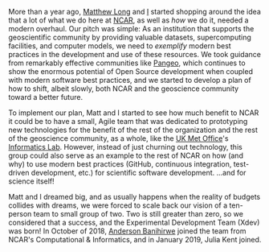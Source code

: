 <!--
.. title: We are Xdev!
.. slug: we-are-xdev
.. date: 2019-08-26 15:50:22 UTC-06:00
.. tags: open source, open development
.. category: 
.. link: 
.. description: 
.. type: text
.. author: Kevin Paul
-->

More than a year ago, [Matthew Long](http://www.cgd.ucar.edu/staff/mclong/) and 
[I](https://staff.ucar.edu/users/kpaul) started shopping around the idea that a lot of what 
we do here at [NCAR](https://ncar.ucar.edu/), as well as *how* we do it, needed a modern 
overhaul.  Our pitch was simple: As an institution that supports the geoscientific community
by providing valuable datasets, supercomputing facilities, and computer models, we need to
_exemplify_ modern best practices in the development and use of these resources.  We took
guidance from remarkably effective communities like [Pangeo](https://pangeo.io), which continues
to show the enormous potential of Open Source development when coupled with modern software best
practices, and we started to develop a plan of how to shift, albeit slowly, both NCAR and the
geoscience community toward a better future.

To implement our plan, Matt and I started to see how much benefit to NCAR it could be to have 
a small, Agile team that was dedicated to prototyping new technologies for the benefit of the 
rest of the organization and the rest of the geoscience community, as a whole, like the 
[UK Met Office](https://www.metoffice.gov.uk/)'s [Informatics Lab](https://www.informaticslab.co.uk/).
However, instead of just churning out technology, this group could also serve as an example to 
the rest of NCAR on how (and why) to use modern best practices (GitHub, continuous integration, 
test-driven development, etc.) for scientific software development.  ...and for science itself!

Matt and I dreamed big, and as usually happens when the reality of budgets collides with dreams, 
we were forced to scale back our vision of a ten-person team to small group of two.
Two is still greater than zero, so we considered that a success, and the Experimental Development
Team (Xdev) was born!  In October of 2018, [Anderson Banihirwe](https://andersonbanihirwe.dev/)
joined the team from NCAR's Computational & Informatics, and in January 2019, Julia Kent joined.

